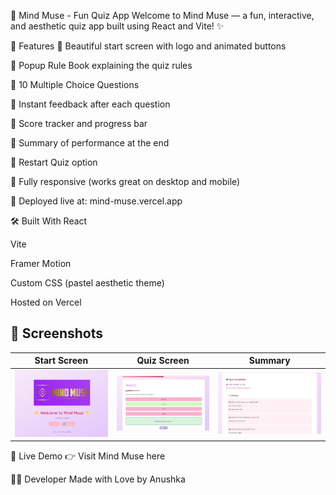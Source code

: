 🌸 Mind Muse - Fun Quiz App
Welcome to Mind Muse — a fun, interactive, and aesthetic quiz app built using React and Vite! ✨


🧠 Features
🌟 Beautiful start screen with logo and animated buttons

📜 Popup Rule Book explaining the quiz rules

🧩 10 Multiple Choice Questions

🎯 Instant feedback after each question

🧠 Score tracker and progress bar

🎉 Summary of performance at the end

🔄 Restart Quiz option

📱 Fully responsive (works great on desktop and mobile)

🚀 Deployed live at: mind-muse.vercel.app

🛠 Built With
React

Vite

Framer Motion

Custom CSS (pastel aesthetic theme)

Hosted on Vercel


## 📸 Screenshots

| Start Screen | Quiz Screen | Summary |
|:---:|:---:|:---:|
| ![Start Screen](public/start-screen.png) | ![Quiz Screen](public/quiz-screen.png) | ![Result Screen](public/result-screen.png) |

		

🚀 Live Demo
👉 Visit Mind Muse here

👩‍💻 Developer
Made with Love by Anushka